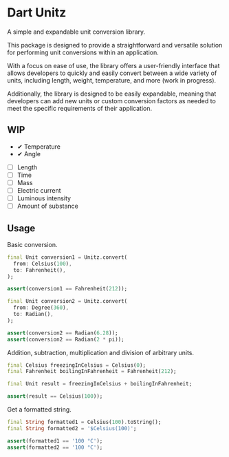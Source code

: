 # Dart Unitz

A simple and expandable unit conversion library.

This package is designed to provide a straightforward and versatile solution for performing unit conversions within an application.

With a focus on ease of use, the library offers a user-friendly interface that allows developers to quickly and easily convert between a wide variety of units, including length, weight, temperature, and more (work in progress).

Additionally, the library is designed to be easily expandable, meaning that developers can add new units or custom conversion factors as needed to meet the specific requirements of their application.

## WIP

- ✔ Temperature
- ✔ Angle
- [ ] Length
- [ ] Time
- [ ] Mass
- [ ] Electric current
- [ ] Luminous intensity
- [ ] Amount of substance

## Usage

Basic conversion.

```dart
final Unit conversion1 = Unitz.convert(
  from: Celsius(100),
  to: Fahrenheit(),
);

assert(conversion1 == Fahrenheit(212));

final Unit conversion2 = Unitz.convert(
  from: Degree(360),
  to: Radian(),
);

assert(conversion2 == Radian(6.28));
assert(conversion2 == Radian(2 * pi));
```

Addition, subtraction, multiplication and division of arbitrary units.

```dart
final Celsius freezingInCelsius = Celsius(0);
final Fahrenheit boilingInFahrenheit = Fahrenheit(212);

final Unit result = freezingInCelsius + boilingInFahrenheit;

assert(result == Celsius(100));
```

Get a formatted string.

```dart
final String formatted1 = Celsius(100).toString();
final String formatted2 = '$Celsius(100)';

assert(formatted1 == '100 °C');
assert(formatted2 == '100 °C');
```
